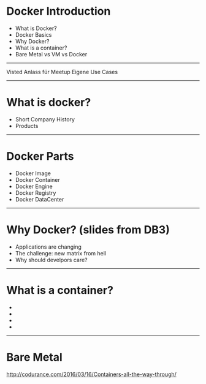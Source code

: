 
# Docker Introduction

* What is Docker?
* Docker Basics
* Why Docker?
* What is a container?
* Bare Metal vs VM vs Docker

----

Visted Anlass für Meetup
Eigene Use Cases

---

# What is docker?

- Short Company History
- Products

----

# Docker Parts

- Docker Image
- Docker Container
- Docker Engine
- Docker Registry
- Docker DataCenter

--- 

# Why Docker? (slides from DB3)

- Applications are changing 
- The challenge: new matrix from hell
- Why should develpors care?

---

# What is a container?

-
-
-
-

---

# Bare Metal

http://codurance.com/2016/03/16/Containers-all-the-way-through/